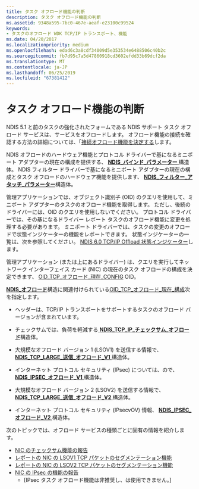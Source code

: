 ```yaml
---
title: タスク オフロード機能の判断
description: タスク オフロード機能の判断
ms.assetid: 9348a595-7bc0-467e-aeaf-e23100c99524
keywords:
- タスクのオフロード WDK TCP/IP トランスポート、機能
ms.date: 04/20/2017
ms.localizationpriority: medium
ms.openlocfilehash: edad6c3a8cdf34009d5e353534e6488506c40b2c
ms.sourcegitcommit: fb7d95c7a5d47860918cd3602efdd33b69dcf2da
ms.translationtype: MT
ms.contentlocale: ja-JP
ms.lasthandoff: 06/25/2019
ms.locfileid: "67381412"
---
```

# <a name="determining-task-offload-capabilities"></a>タスク オフロード機能の判断





NDIS 5.1 と前のタスクの強化されたフォームである NDIS サポート タスク オフロード サービスは、サービスをオフロードします。 オフロード機能の接続を確認する方法の詳細については、「[接続オフロード機能を決定する](determining-connection-offload-capabilities.md)します。

NDIS オフロードのハードウェア機能とプロトコル ドライバーで基になるミニポート アダプターの現在の構成を提供する、 [ **NDIS\_バインド\_パラメーター** ](https://docs.microsoft.com/windows-hardware/drivers/ddi/content/ndis/ns-ndis-_ndis_bind_parameters)構造体。 NDIS フィルター ドライバーで基になるミニポート アダプターの現在の構成とタスク オフロードのハードウェア機能を提供します、 [ **NDIS\_フィルター\_アタッチ\_パラメーター**](https://docs.microsoft.com/windows-hardware/drivers/ddi/content/ndis/ns-ndis-_ndis_filter_attach_parameters)構造体。

管理アプリケーションでは、オブジェクト識別子 (OID) のクエリを使用して、ミニポート アダプターのタスクのオフロード機能を取得します。 ただし、後続のドライバーには、OID のクエリを使用しないでください。 プロトコル ドライバーでは、その基になるドライバー レポート タスクのオフロード機能に変更を処理する必要があります。 ミニポート ドライバーでは、タスクの変更のオフロードで状態インジケーターの機能をレポートできます。 状態インジケーターの一覧は、次を参照してください。 [NDIS 6.0 TCP/IP Offload 状態インジケーター](https://docs.microsoft.com/windows-hardware/drivers/network/ndis-tcp-ip-offload-status-indications)します。

管理アプリケーション (または上にあるドライバー) は、クエリを実行してネットワーク インターフェイス カード (NIC) の現在のタスク オフロードの構成を決定できます、 [OID\_TCP\_オフロード\_現在\_CONFIG](https://docs.microsoft.com/windows-hardware/drivers/network/oid-tcp-offload-current-config) OID。

[ **NDIS\_オフロード**](https://docs.microsoft.com/windows-hardware/drivers/ddi/content/ntddndis/ns-ntddndis-_ndis_offload)構造に関連付けられている[OID\_TCP\_オフロード\_現在\_構成](https://docs.microsoft.com/windows-hardware/drivers/network/oid-tcp-offload-current-config)次を指定します。

-   ヘッダーは、TCP/IP トランスポートをサポートするタスクのオフロード バージョンが含まれています。

-   チェックサムでは、負荷を軽減する[ **NDIS\_TCP\_IP\_チェックサム\_オフロード**](https://docs.microsoft.com/windows-hardware/drivers/ddi/content/ntddndis/ns-ntddndis-_ndis_tcp_ip_checksum_offload)構造体。

-   大規模なオフロード バージョン 1 (LSOV1) を送信する情報で、 [ **NDIS\_TCP\_LARGE\_送信\_オフロード\_V1** ](https://docs.microsoft.com/windows-hardware/drivers/ddi/content/ntddndis/ns-ntddndis-_ndis_tcp_large_send_offload_v1)構造体。

-   インターネット プロトコル セキュリティ (IPsec) については、ので、 [ **NDIS\_IPSEC\_オフロード\_V1** ](https://docs.microsoft.com/windows-hardware/drivers/ddi/content/ntddndis/ns-ntddndis-_ndis_ipsec_offload_v1)構造体。

-   大規模なオフロード バージョン 2 (LSOV2) を送信する情報で、 [ **NDIS\_TCP\_LARGE\_送信\_オフロード\_V2** ](https://docs.microsoft.com/windows-hardware/drivers/ddi/content/ntddndis/ns-ntddndis-_ndis_tcp_large_send_offload_v2)構造体。

-   インターネット プロトコル セキュリティ (IPsecvOV) 情報、 [ **NDIS\_IPSEC\_オフロード\_V2** ](https://docs.microsoft.com/windows-hardware/drivers/ddi/content/ntddndis/ns-ntddndis-_ndis_ipsec_offload_v2)構造体。

次のトピックでは、オフロード サービスの種類ごとに固有の情報を紹介します。

-   [NIC のチェックサム機能の報告](reporting-a-nic-s-checksum-capabilities.md)
-   [レポートの NIC の LSOV1 TCP パケットのセグメンテーション機能](reporting-a-nic-s-lsov1-tcp-packet-segmentation-capabilities.md)
-   [レポートの NIC の LSOV2 TCP パケットのセグメンテーション機能](reporting-a-nic-s-lsov2-tcp-packet-segmentation-capabilities.md)
-   [NIC の IPsec の機能の報告](reporting-a-nic-s-ipsec-capabilities.md)
    - \[IPsec タスク オフロード機能は非推奨し、は使用できません。\]

 

 





